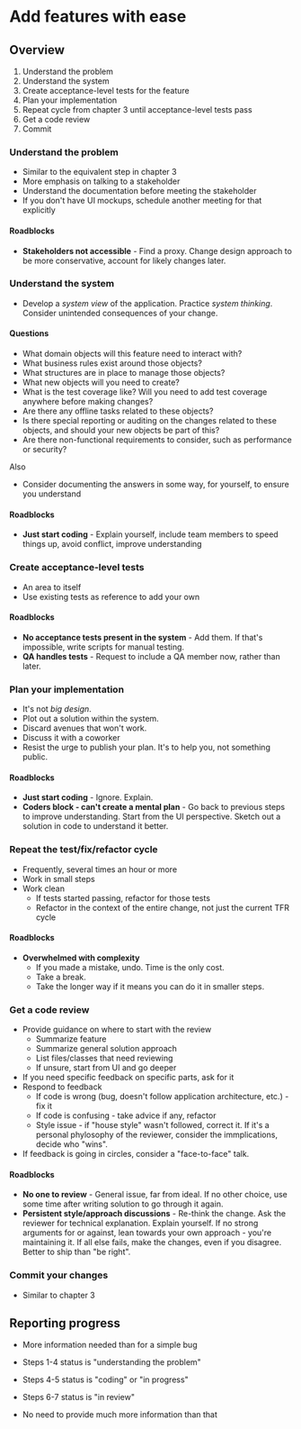 # Add features with ease

## Overview

1. Understand the problem
2. Understand the system
3. Create acceptance-level tests for the feature
4. Plan your implementation
5. Repeat cycle from chapter 3 until acceptance-level tests pass
6. Get a code review
7. Commit

### Understand the problem
* Similar to the equivalent step in chapter 3
* More emphasis on talking to a stakeholder
* Understand the documentation before meeting the stakeholder
* If you don't have UI mockups, schedule another meeting for that explicitly

#### Roadblocks
* **Stakeholders not accessible** - Find a proxy. Change design approach to be more conservative, account for likely changes later.

### Understand the system

* Develop a _system view_ of the application. Practice _system thinking_. Consider unintended consequences of your change.

#### Questions
* What domain objects will this feature need to interact with?
* What business rules exist around those objects?
* What structures are in place to manage those objects?
* What new objects will you need to create?
* What is the test coverage like? Will you need to add test coverage anywhere before making changes?
* Are there any offline tasks related to these objects?
* Is there special reporting or auditing on the changes related to these objects, and should your new objects be part of this?
* Are there non-functional requirements to consider, such as performance or security?

Also

* Consider documenting the answers in some way, for yourself, to ensure you understand

#### Roadblocks
* **Just start coding** - Explain yourself, include team members to speed things up, avoid conflict, improve understanding

### Create acceptance-level tests
* An area to itself
* Use existing tests as reference to add your own

#### Roadblocks
* **No acceptance tests present in the system** - Add them. If that's impossible, write scripts for manual testing.
* **QA handles tests** - Request to include a QA member now, rather than later.

### Plan your implementation
* It's not _big design_. 
* Plot out a solution within the system. 
* Discard avenues that won't work.
* Discuss it with a coworker
* Resist the urge to publish your plan. It's to help you, not something public.

#### Roadblocks

* **Just start coding** - Ignore. Explain.
* **Coders block - can't create a mental plan** - Go back to previous steps to improve understanding. Start from the UI perspective. Sketch out a solution in code to understand it better.

### Repeat the test/fix/refactor cycle
* Frequently, several times an hour or more
* Work in small steps
* Work clean
  * If tests started passing, refactor for those tests
  * Refactor in the context of the entire change, not just the current TFR cycle

#### Roadblocks

* **Overwhelmed with complexity**
  * If you made a mistake, undo. Time is the only cost.
  * Take a break.
  * Take the longer way if it means you can do it in smaller steps.

### Get a code review
* Provide guidance on where to start with the review
  * Summarize feature
  * Summarize general solution approach
  * List files/classes that need reviewing
  * If unsure, start from UI and go deeper
* If you need specific feedback on specific parts, ask for it
* Respond to feedback
  * If code is wrong (bug, doesn't follow application architecture, etc.) - fix it
  * If code is confusing - take advice if any, refactor
  * Style issue - if "house style" wasn't followed, correct it. If it's a personal phylosophy of the reviewer, consider the immplications, decide who "wins".
* If feedback is going in circles, consider a "face-to-face" talk.

#### Roadblocks
* **No one to review** - General issue, far from ideal. If no other choice, use some time after writing solution to go through it again. 
* **Persistent style/approach discussions** - Re-think the change. Ask the reviewer for technical explanation. Explain yourself. If no strong arguments for or against, lean towards your own approach - you're maintaining it. If all else fails, make the changes, even if you disagree. Better to ship than "be right".

### Commit your changes
* Similar to chapter 3

## Reporting progress
* More information needed than for a simple bug
* Steps 1-4 status is "understanding the problem"
* Steps 4-5 status is "coding" or "in progress"
* Steps 6-7 status is "in review"

* No need to provide much more information than that
  
